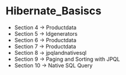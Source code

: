 # Hibernate_Basiscs
  - Section 4 -> Productdata
  - Section 5 -> Idgenerators
  - Section 6 -> Productdata
  - Section 7 -> Productdata
  - Section 8 -> jpqlandnativesql
  - Section 9 -> Paging and Sorting with JPQL
  - Section 10 -> Native SQL Query
